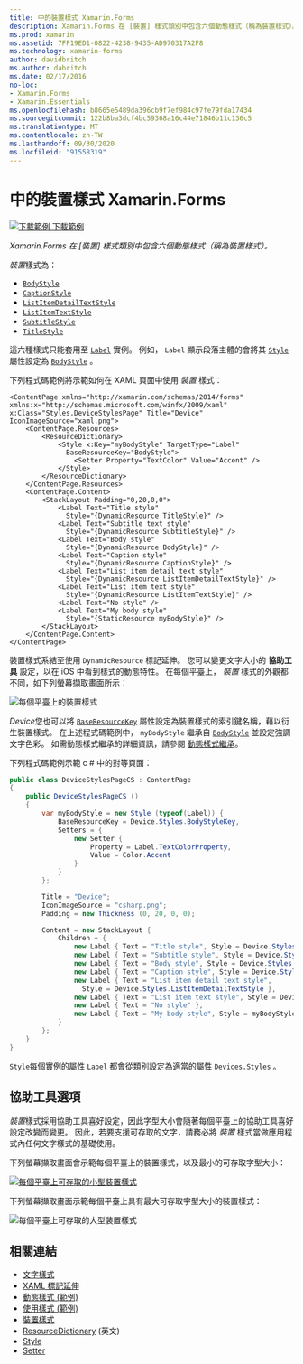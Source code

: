 ```yaml
---
title: 中的裝置樣式 Xamarin.Forms
description: Xamarin.Forms 在 [裝置] 樣式類別中包含六個動態樣式（稱為裝置樣式）。 本文說明如何在應用程式中使用裝置樣式 Xamarin.Forms 。
ms.prod: xamarin
ms.assetid: 7FF19ED1-0822-4238-9435-AD970317A2F8
ms.technology: xamarin-forms
author: davidbritch
ms.author: dabritch
ms.date: 02/17/2016
no-loc:
- Xamarin.Forms
- Xamarin.Essentials
ms.openlocfilehash: b8665e5489da396cb9f7ef984c97fe79fda17434
ms.sourcegitcommit: 122b8ba3dcf4bc59368a16c44e71846b11c136c5
ms.translationtype: MT
ms.contentlocale: zh-TW
ms.lasthandoff: 09/30/2020
ms.locfileid: "91558319"
---
```

# <a name="device-styles-in-no-locxamarinforms"></a>中的裝置樣式 Xamarin.Forms

[![下載範例](~/media/shared/download.png) 下載範例](https://docs.microsoft.com/samples/xamarin/xamarin-forms-samples/userinterface-styles-dynamicstyles)

_Xamarin.Forms 在 [裝置] 樣式類別中包含六個動態樣式（稱為裝置樣式）。_

*裝置*樣式為：

- [`BodyStyle`](xref:Xamarin.Forms.Device.Styles.BodyStyle)
- [`CaptionStyle`](xref:Xamarin.Forms.Device.Styles.CaptionStyle)
- [`ListItemDetailTextStyle`](xref:Xamarin.Forms.Device.Styles.ListItemDetailTextStyle)
- [`ListItemTextStyle`](xref:Xamarin.Forms.Device.Styles.ListItemTextStyle)
- [`SubtitleStyle`](xref:Xamarin.Forms.Device.Styles.SubtitleStyle)
- [`TitleStyle`](xref:Xamarin.Forms.Device.Styles.TitleStyle)

這六種樣式只能套用至 [`Label`](xref:Xamarin.Forms.Label) 實例。 例如， `Label` 顯示段落主體的會將其 [`Style`](xref:Xamarin.Forms.NavigableElement.Style) 屬性設定為 [`BodyStyle`](xref:Xamarin.Forms.Device.Styles.BodyStyle) 。

下列程式碼範例將示範如何在 XAML 頁面中使用 *裝置* 樣式：

```xaml
<ContentPage xmlns="http://xamarin.com/schemas/2014/forms" xmlns:x="http://schemas.microsoft.com/winfx/2009/xaml" x:Class="Styles.DeviceStylesPage" Title="Device" IconImageSource="xaml.png">
    <ContentPage.Resources>
        <ResourceDictionary>
            <Style x:Key="myBodyStyle" TargetType="Label"
              BaseResourceKey="BodyStyle">
                <Setter Property="TextColor" Value="Accent" />
            </Style>
        </ResourceDictionary>
    </ContentPage.Resources>
    <ContentPage.Content>
        <StackLayout Padding="0,20,0,0">
            <Label Text="Title style"
              Style="{DynamicResource TitleStyle}" />
            <Label Text="Subtitle text style"
              Style="{DynamicResource SubtitleStyle}" />
            <Label Text="Body style"
              Style="{DynamicResource BodyStyle}" />
            <Label Text="Caption style"
              Style="{DynamicResource CaptionStyle}" />
            <Label Text="List item detail text style"
              Style="{DynamicResource ListItemDetailTextStyle}" />
            <Label Text="List item text style"
              Style="{DynamicResource ListItemTextStyle}" />
            <Label Text="No style" />
            <Label Text="My body style"
              Style="{StaticResource myBodyStyle}" />
        </StackLayout>
    </ContentPage.Content>
</ContentPage>
```

裝置樣式系結至使用 `DynamicResource` 標記延伸。 您可以變更文字大小的 **協助工具** 設定，以在 iOS 中看到樣式的動態特性。 在每個平臺上， *裝置* 樣式的外觀都不同，如下列螢幕擷取畫面所示：

![每個平臺上的裝置樣式](device-images/device-styles.png)

*Device*您也可以將 [`BaseResourceKey`](xref:Xamarin.Forms.Style.BaseResourceKey) 屬性設定為裝置樣式的索引鍵名稱，藉以衍生裝置樣式。 在上述程式碼範例中， `myBodyStyle` 繼承自 [`BodyStyle`](xref:Xamarin.Forms.Device.Styles.BodyStyle) 並設定強調文字色彩。 如需動態樣式繼承的詳細資訊，請參閱 [動態樣式繼承](~/xamarin-forms/user-interface/styles/xaml/dynamic.md#dynamic-style-inheritance)。

下列程式碼範例示範 c # 中的對等頁面：

```csharp
public class DeviceStylesPageCS : ContentPage
{
    public DeviceStylesPageCS ()
    {
        var myBodyStyle = new Style (typeof(Label)) {
            BaseResourceKey = Device.Styles.BodyStyleKey,
            Setters = {
                new Setter {
                    Property = Label.TextColorProperty,
                    Value = Color.Accent
                }
            }
        };

        Title = "Device";
        IconImageSource = "csharp.png";
        Padding = new Thickness (0, 20, 0, 0);

        Content = new StackLayout {
            Children = {
                new Label { Text = "Title style", Style = Device.Styles.TitleStyle },
                new Label { Text = "Subtitle style", Style = Device.Styles.SubtitleStyle },
                new Label { Text = "Body style", Style = Device.Styles.BodyStyle },
                new Label { Text = "Caption style", Style = Device.Styles.CaptionStyle },
                new Label { Text = "List item detail text style",
                  Style = Device.Styles.ListItemDetailTextStyle },
                new Label { Text = "List item text style", Style = Device.Styles.ListItemTextStyle },
                new Label { Text = "No style" },
                new Label { Text = "My body style", Style = myBodyStyle }
            }
        };
    }
}
```

[`Style`](xref:Xamarin.Forms.NavigableElement.Style)每個實例的屬性 [`Label`](xref:Xamarin.Forms.Label) 都會從類別設定為適當的屬性 [`Devices.Styles`](xref:Xamarin.Forms.Device.Styles) 。

## <a name="accessibility"></a>協助工具選項

*裝置*樣式採用協助工具喜好設定，因此字型大小會隨著每個平臺上的協助工具喜好設定改變而變更。 因此，若要支援可存取的文字，請務必將 *裝置* 樣式當做應用程式內任何文字樣式的基礎使用。

下列螢幕擷取畫面會示範每個平臺上的裝置樣式，以及最小的可存取字型大小：

[![每個平臺上可存取的小型裝置樣式](device-images/minimum-size.png)](device-images/minimum-size-large.png#lightbox "每個平臺上可存取的小型裝置樣式")

下列螢幕擷取畫面示範每個平臺上具有最大可存取字型大小的裝置樣式：

![每個平臺上可存取的大型裝置樣式](device-images/maximum-size.png)

## <a name="related-links"></a>相關連結

- [文字樣式](~/xamarin-forms/user-interface/text/styles.md)
- [XAML 標記延伸](~/xamarin-forms/xaml/xaml-basics/xaml-markup-extensions.md)
- [動態樣式 (範例) ](/samples/xamarin/xamarin-forms-samples/userinterface-styles-dynamicstyles)
- [使用樣式 (範例) ](/samples/xamarin/xamarin-forms-samples/workingwithstyles)
- [裝置樣式](xref:Xamarin.Forms.Device.Styles)
- [ResourceDictionary](xref:Xamarin.Forms.ResourceDictionary) \(英文\)
- [Style](xref:Xamarin.Forms.Style)
- [Setter](xref:Xamarin.Forms.Setter)